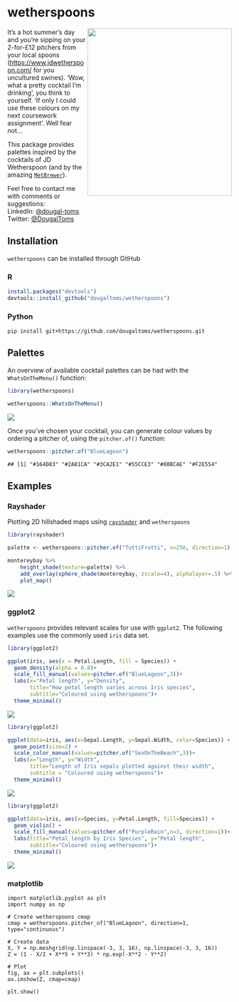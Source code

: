 
<!-- README.md is generated from README.Rmd. Please edit that file -->

# wetherspoons

<img align="right" width=324 height=376 src = "https://github.com/dougaltoms/wetherspoons/blob/master/figures/logo.png" >

It’s a hot summer’s day and you’re sipping on your 2-for-£12 pitchers
from your local spoons (<https://www.jdwetherspoon.com/> for you
uncultured swines). ‘Wow, what a pretty cocktail I’m drinking’, you
think to yourself. ‘If only I could use these colours on my next
coursework assignment’. Well fear not…

This package provides palettes inspired by the cocktails of JD
Wetherspoon (and by the amazing
[`MetBrewer`](https://github.com/BlakeRMills/MetBrewer/)).

Feel free to contact me with comments or suggestions: <br /> LinkedIn:
[@dougal-toms](https://www.linkedin.com/in/dougal-toms/)<br /> Twitter:
[@DougalToms](https://www.twitter.com/DougalToms)

## Installation

`wetherspoons` can be installed through GitHub

### R

``` r
install.packages("devtools")
devtools::install_github("dougaltoms/wetherspoons")
```
### Python

```
pip install git+https://github.com/dougaltoms/wetherspoons.git
```

## Palettes

An overview of available cocktail palettes can be had with the
`WhatsOnTheMenu()` function:

``` r
library(wetherspoons)

wetherspoons::WhatsOnTheMenu()
```

![](https://github.com/dougaltoms/wetherspoons/blob/master/figures/README_WhatsOnTheMenu.png)<!-- -->

Once you’ve chosen your cocktail, you can generate colour values by
ordering a pitcher of, using the `pitcher.of()` function:

``` r
wetherspoons::pitcher.of("BlueLagoon")
```

    ## [1] "#164D83" "#2A81CA" "#3CA2E1" "#55CCE3" "#80BCAE" "#F2E554"

## Examples

### Rayshader

Plotting 2D hillshaded maps using [`rayshader`](https://www.rayshader.com/) and `wetherspoons`

``` r
library(rayshader)

palette <- wetherspoons::pitcher.of("TuttiFrutti", n=250, direction=1)

montereybay %>%
    height_shade(texture=palette) %>%
    add_overlay(sphere_shade(montereybay, zscale=4), alphalayer=.5) %>%
    plot_map()
```

![](https://github.com/dougaltoms/wetherspoons/blob/master/figures/rayshader.png)<!-- -->

### ggplot2

`wetherspoons` provides relevant scales for use with `ggplot2`. The following examples use the commonly used `iris` data set.

``` r
library(ggplot2)

ggplot(iris, aes(x = Petal.Length, fill = Species)) +
  geom_density(alpha = 0.8)+
  scale_fill_manual(values=pitcher.of("BlueLagoon",3))+
  labs(x="Petal length", y="Density",
       title="How petal length varies across Iris species",
       subtitle="Coloured using wetherspoons")+
  theme_minimal()
```

![](README_files/figure-gfm/unnamed-chunk-4-1.png)<!-- -->

``` r
library(ggplot2)

ggplot(data=iris, aes(x=Sepal.Length, y=Sepal.Width, color=Species)) +
  geom_point(size=2) +
  scale_color_manual(values=pitcher.of("SexOnTheBeach",3))+
  labs(x="Length", y="Width",
       title="Length of Iris sepals plotted against their width",
       subtitle = "Coloured using wetherspoons")+
  theme_minimal()
```

![](README_files/figure-gfm/unnamed-chunk-5-1.png)<!-- -->

``` r
library(ggplot2)

ggplot(data=iris, aes(x=Species, y=Petal.Length, fill=Species)) +
  geom_violin() +
  scale_fill_manual(values=pitcher.of("PurpleRain",n=3, direction=1))+
  labs(title="Petal length by Iris Species", y="Petal length",
       subtitle="Coloured using wetherspoons")+
  theme_minimal()
```

![](README_files/figure-gfm/unnamed-chunk-6-1.png)<!-- -->

### matplotlib

```
import matplotlib.pyplot as plt
import numpy as np

# Create wetherspoons cmap
cmap = wetherspoons.pitcher_of("BlueLagoon", direction=1, type="continuous")

# Create data
X, Y = np.meshgrid(np.linspace(-3, 3, 16), np.linspace(-3, 3, 16))
Z = (1 - X/2 + X**5 + Y**3) * np.exp(-X**2 - Y**2)

# Plot
fig, ax = plt.subplots()
ax.imshow(Z, cmap=cmap)

plt.show()
```

